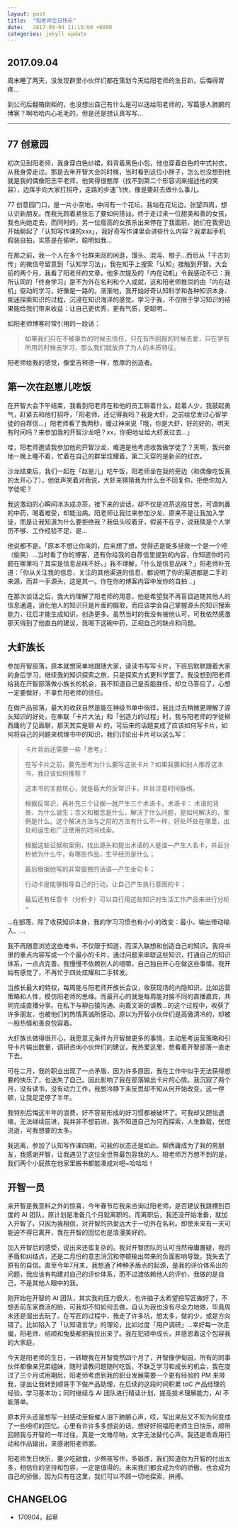 ```yaml
---
layout: post
title:  "阳老师生日快乐"
date:   2017-09-04 11:15:00 +0800
categories: jekyll update
---
```


## 2017.09.04

周末睡了两天，没发现群里小伙伴们都在策划今天给阳老师的生日趴，后悔得胃疼...

到公司后翻箱倒柜的，也没想出自己有什么是可以送给阳老师的，写篇感人肺腑的博客？啊哈哈内心毛毛的，但是还是想认真写写...

---

## 77 创意园


初次见到阳老师，我身穿白色纱裙，斜背着黑色小包，他也穿着白色的中式衬衣，从我身旁走过。那是去年开智大会的时候，当时看到这位小胖子，怎么也没想到他就是我的偶像阳志平老师，他笑得很憨厚（找不到第二个形容词来描述他的笑容），边挥手向大家打招呼，走路的步速飞快，像是要赶去做什么事儿。

77 创意园门口，是一片小空地，中间有一个花坛，我站在花坛边，张望四周，想认识新朋友。而我光顾着紧张忘了要如何搭讪。终于走过来一位甜美和善的女孩，我也向她走去，而同时的，另一位瘦高的女孩杀出来停在了我面前，她们在我旁边开始聊起了「认知写作课的xxx」，我好奇写作课里会讲些什么内容？我拿起手机假装自拍，实质是在偷听，聪明如我...

在那之前，我一个人在多个社群来回的闲逛，馒头、混沌、橙子...而后从「千古刘传」的微信号留意到「认知学习法」，我在知乎上搜索「认知」接触到开智。大会前的两个月，我看了阳老师的文章，他多次提及的「内在动机」令我感动不已：我所认同的「终身学习」是不为外在名利和个人成就，这和阳老师推崇的由「内在动机」驱动的学习，好像是一路的。渐渐地，我开始好奇认知科学和各种知识本身、痴迷探索知识的过程，沉浸在知识海洋的感觉。学习于我，不仅限于学习知识的结果能给我们带来收益：让自己更优秀，更有气质，更聪明...

如阳老师博客时常引用的一段话：

> 如果我们只在不被辜负的时候去信任，只在有所回报的时候去爱，只在学有所用的时候去学习，那么我们就放弃了为人的本质特征。

阳老师给我的感觉，像堂吉柯德一样，憨厚的创造者。

## 第一次在赵崽儿吃饭

在开智大会下午结束，我看到阳老师在和他的员工聊着什么，趁着人少，我鼓起勇气，赶紧去和他打招呼，「阳老师，还记得我吗？我是大虾，之前给您发过心智学徒的自荐信...」阳老师看了我两秒，缓过神来说「哦，你是大虾，好的好的，明天有时间吗？来参加我的开智沙龙吧？xx，你把地址给大虾发过去...」

哇，阳老师邀请我参加他的开智沙龙，难道是他考虑收我做学徒了？天啊，我兴奋地一晚上睡不着，忙着在自己的群里炫耀着，第二天穿的是新买的红衣。

沙龙结束后，我们一起在「赵崽儿」吃午饭，阳老师坐在我的旁边（和偶像吃饭真的太开心了），他低声笑着对我说，大虾来猜猜我为什么会不回复你，拒绝你加入学徒呢？

我这激动的心瞬间冰冻成凉茶，接下来的谈话，却不仅是凉茶这般甘苦，可谓刺鼻的中药，喝着难受，却能治病。阳老师让我过来参加沙龙，原来不是让我加入学徒，而是让我知道为什么要拒绝我？我低头咬着牙，假装不在乎，说我猜是个人学历不够、工作经验不足、是...

他说都不是。「原本不想让你来的，后来想了想，觉得还是能多拯救一个是一个吧（偷笑）...当时看了你的博客，还有你给我的自荐信里提到的内容，你知道你的问题在哪里吗？其实是信息品味不好。」我不理解，「什么是信息品味？」阳老师补充道：「你从关注我的信息，关注的其他渠道的信息，都说明了你的渠道都是二手的来源，而非一手源头，这是其一。你在你的博客内容中发你的自拍...」

在那次谈话之后，我大约理解了阳老师的用意，他是希望我不再盲目追随其他人的信息通道，消化他人的知识只是片面的摄取，而应该学会自己掌握源头的知识搜索能力，往后才能生成知识，创造更多。虽然当时的我没有被他认可，可我依然感激那天得到了他直白的建议，我喝下这碗中药，正视自己的缺点和问题。


## 大虾族长

参加开智部落，原本就想简单地跟随大家，读读书写写卡片，下班后默默跟着大家的身后学习，继续我的知识探索之旅，只是探索方式更科学罢了。我没想到阳老师给我在开智部落做小族长的机会，我不知道自己是否能胜任，却立马答应了，心想一定要做好，不辜负阳老师的信任。

在做产品部落，最大的收获自然是能在神级书单中徜徉，我比过去稍微更理解了源头知识的好处，在串联「卡片大法」和「创造力的过程」时，我与阳老师的学徒柳西庸约了见面聊，那天其实是聊 AI 的，可后来的话题变成了应该如何写卡片，如何将自己的问题来梳理书中的知识，我们讨论出卡片可以这么写：

> 卡片背后还需要一些「思考」：
> 
> 在写卡片之前，要先思考为什么要写这张卡片？如果我要和别人推荐这本书，我应该如何推荐？
> 
> 这本书的主题核心，就是最大的反常识卡，并且注意时间脉络。
> 
> 根据反常识，再补充三个证据—就产生三个术语卡，术语卡：
> 术语的背景、为什么诞生；含义和概念是什么，解决了什么问题，是如何解决的，案例是什么。这个解决方法与之前的方法有什么不一样，好处坏处在哪里，出处和诞生和广泛使用的时间线索。
> 
> 根据这些证据和案例，找出源头和提出术语的人是谁—产生人名卡，并且分析他为什么牛，有哪些作品，生平经历是什么；
> 
> 最后根据他写的非常震撼的话语—产生金句卡；
> 
> 行动卡是能够指导自己的行动，让自己产生执行意图的卡；
> 
> 最后还有任意卡（分析卡）可以自行用这些知识对生活工作产品来进行分析~


...在部落，除了收获知识本身，我的学习习惯也有小小的改变：最小、输出带动输入、...

我不再随意浏览这些难书，不仅限于知道，而深入联想和创造自己的知识。我将书里的重点内容写成一个个最小的卡片，通过问题来串联这些知识，打通自己的知识体系，一点点完善。我慢慢不依赖别人的咀嚼，自己独自开心在做这些事情。我开始有感觉了，不再忙于四处炫耀和二手转发。

当族长最大的特权，每周能与阳老师开族长会议，收获现场的内隐知识，比如运营策略和人性，模仿阳老师的思维。而最开心的就是每周能对接不同的直播嘉宾，共同完成直播分享。在私下与柳白猿沟通、向嘉文哥的请教...的这个过程中，收获了许多朋友，也被他们的热情真诚所感动，原以为开智小伙伴们是高傲清冷的，却被一股热情和善良包容着。

大虾族长做得很开心，我愿意无条件为开智做更多的事情，主动思考运营策略和引导卡片输出数量，调研咨询小伙伴们的建议，我热爱这里，想看着开智部落一直走下去。

可在二月，我的职业出现了一点矛盾，因为许多原因，我在工作中似乎无法获得想要的快乐了，也迷失了自己。因此影响了我在部落输出卡片的心情。我沉寂了两个月，没有读书，没有动力工作，我想冷静下来反思却不知从何开始改变。这一停顿，让我足足停了半年。

我特别后悔这半年的浪费，好不容易形成的好习惯都被破坏了。可我却又胆怯退缩，无法继续前进，我并非不想前进，我不知道自己为何而探索，人生数载，恍惚流逝，可我想要的太多。

我逃离，参加了认知写作课四期，可我的状态还是如此。柳西庸成为了我的男朋友，我感谢开智，让我遇见了这位全世界最包容我的人。阳老师万万想不到的是，我们两个小屁孩在他家里搬书都能凑成对吧~哈哈哈！



## 开智一员

来开智是我意料之外的惊喜，今年春节后我来咨询过阳老师，是否建议我跳槽到百度的 AI 团队，原计划是准备几个月就离职的。而离职后，我还没开始准备，就加入开智了。只因为我相信，对开智的热爱远大于一切外在名利。即使未来有一天可能迫不得已离开，我在开智的回忆也是浪漫美好的。

加入开智后的感受，说出来还蛮复杂的。我对开智团队的认可当然毋庸置疑，我的矛盾和纠结点，还是二月份的意志消沉和停顿输出带来的负面影响导致，我失去了原有的自信。直至今年7月末，我想通了种种矛盾点的起源，是我的评价体系出的问题，我应该有构建对自己的评价体系，而不过渡依赖他人的评价，我做的是自己，不是其他人眼中的我。

刚开始在开智的 AI 团队，其实我的压力很大，也许脑子太希望把写匠做好了，不想丢前东家商汤的脸，可我却不知如何去做，自认为我也没有尽全力地做，毕竟周末还是溜出去玩了。在写匠的过程中，我走了许多坑，想太多，做的少，或是方向错了。比如陷入了「认知语言学」的理论，比如过度「用户调研」...幸好每一次走偏，阳老师、绍顺和兔葵都把我拉出来了。我在犯错中成长，并感恩着这个包容我的大家庭。

今天是阳老师的生日，一转眼我在开智竟然四个月了，开智像伊甸园，所有的同事伙伴都像亲兄弟姐妹，随时请教问题随时吃饭，不缺乏学习和成长的机会，我在度过了三个月试用期后，阳老师考虑到我的职业发展需要一个更有经验的 PM 来带我，提出让我转到顺哥手下做产品助理，在后续的这段时间积累 toC 产品经理的经验，学习基本功；同时继续与 AI 团队进行精读计划，提高技术理解能力，AI 不能落单。

原本开头还是想写一封感动至极催人泪下肺腑心声，哎，写出来后又不知为何变成了一些唠叨的回忆。心里有许许多多想说的话，想好好祝福阳老师生日快乐，顺带回顾我与开智的一年过往，真是一文难尽呐，文字无法替代心声。我还是乖乖用行动和作品输出，来感谢阳老师罢。

阳老师生日快乐，要少吃甜食，少熬夜写作，多锻炼，我们知道你为开智的付出太多，相信你的坚持和包容，一定是值得的。未来我们都会成为你的骄傲，也会成为自己的骄傲，因为只有在这里，我们可以不顾一切地探索，拼搏。




## CHANGELOG

- 170904，起草 
